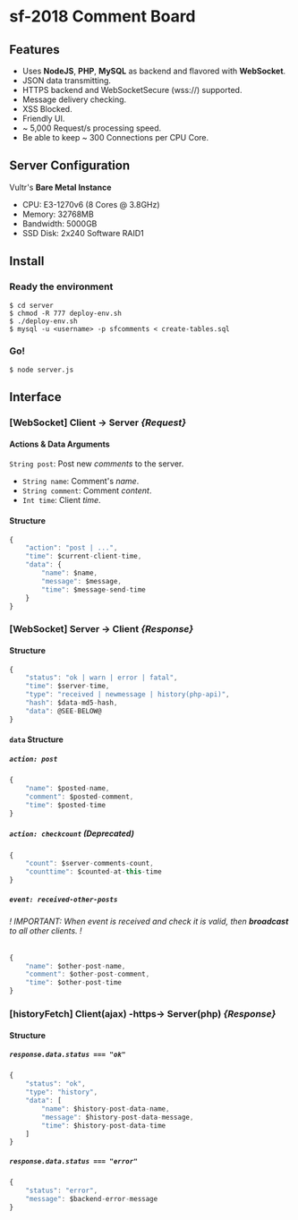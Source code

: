 # sf-2018 Comment Board

## Features

- Uses **NodeJS**, **PHP**, **MySQL** as backend and flavored with **WebSocket**.
- JSON data transmitting.
- HTTPS backend and WebSocketSecure (wss://) supported.
- Message delivery checking.
- XSS Blocked.
- Friendly UI.
- ~ 5,000 Request/s processing speed.
- Be able to keep ~ 300 Connections per CPU Core.

## Server Configuration

Vultr's **Bare Metal Instance**
- CPU: E3-1270v6 (8 Cores @ 3.8GHz)
- Memory: 32768MB
- Bandwidth: 5000GB
- SSD Disk: 2x240 Software RAID1


## Install

### Ready the environment

```shell
$ cd server
$ chmod -R 777 deploy-env.sh
$ ./deploy-env.sh
$ mysql -u <username> -p sfcomments < create-tables.sql
```

### Go!

```shell
$ node server.js
```

## Interface

### [WebSocket] Client -> Server _{Request}_

#### Actions & Data Arguments

`String post`: Post new _comments_ to the server.
- `String name`: Comment's _name_.
- `String comment`: Comment _content_.
- `Int time`: Client _time_.

#### Structure

```javascript
{
	"action": "post | ...",
	"time": $current-client-time,
	"data": {
		"name": $name,
		"message": $message,
		"time": $message-send-time
	}
}
```


### [WebSocket] Server -> Client _{Response}_

#### Structure

```javascript
{
	"status": "ok | warn | error | fatal",
	"time": $server-time,
	"type": "received | newmessage | history(php-api)",
	"hash": $data-md5-hash,
	"data": @SEE-BELOW@
}
```

#### `data` Structure

##### `action: post`

```javascript
{
	"name": $posted-name,
	"comment": $posted-comment,
	"time": $posted-time
}
```

##### `action: checkcount` (Deprecated)

```javascript
{
	"count": $server-comments-count,
	"counttime": $counted-at-this-time
}
```

##### `event: received-other-posts`
###### ! IMPORTANT: When event is received and check it is valid, then _**broadcast**_ to all other clients. !

```javascript
{
	"name": $other-post-name,
	"comment": $other-post-comment,
	"time": $other-post-time
}
```

### [historyFetch] Client(ajax) -https-> Server(php) _{Response}_

#### Structure

##### `response.data.status === "ok"`

```javascript
{
	"status": "ok",
	"type": "history",
	"data": [
		"name": $history-post-data-name,
		"message": $history-post-data-message,
		"time": $history-post-data-time
	]
}
```

##### `response.data.status === "error"`

```javascript
{
	"status": "error",
	"message": $backend-error-message
}
```